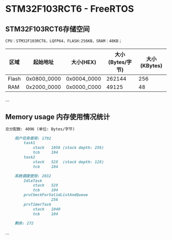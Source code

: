 # STM32F103RCT6 - FreeRTOS

## STM32F103RCT6存储空间

```markdown
CPU：STM32F103RCT6，LQFP64，FLASH:256KB，SRAM：48KB；
```

| 区域  | 起始地址    | 大小(HEX)   | 大小(Bytes/字节) | 大小(KBytes) |
| ----- | ----------- | ----------- | ---------------- | ------------ |
| Flash | 0x0800_0000 | 0x0004_0000 | 262144           | 256          |
| RAM   | 0x2000_0000 | 0x0000_C000 | 49125            | 48           |

…

## Memory usage 内存使用情况统计

```markdown
总分配数: 4096 (单位: Bytes/字节)

	用户任务使用: 1792
		task1 
			stack	1056 (stack depth: 256)
			tcb		104
		task2
			stack	528  (stack depth: 128)
			tcb		104

	系统调度使用: 2032
		IdleTask
			stack	528
			tcb 	104
		prvCheckForValidListAndQueue
					256
		prvTimerTask
			stack	1040
			tcb		104

	剩余: 272
```

…